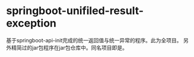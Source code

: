 # springboot-unifiled-result-exception
基于springboot-api-init完成的统一返回值与统一异常的程序。此为全项目。
另外精简过的jar包程序在jar包仓库中。同名项目即是。
